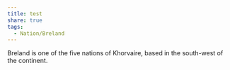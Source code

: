 ```yaml
---
title: test
share: true
tags:
  - Nation/Breland
---
```

 
Breland is one of the five nations of Khorvaire, based in the south-west of the continent. 